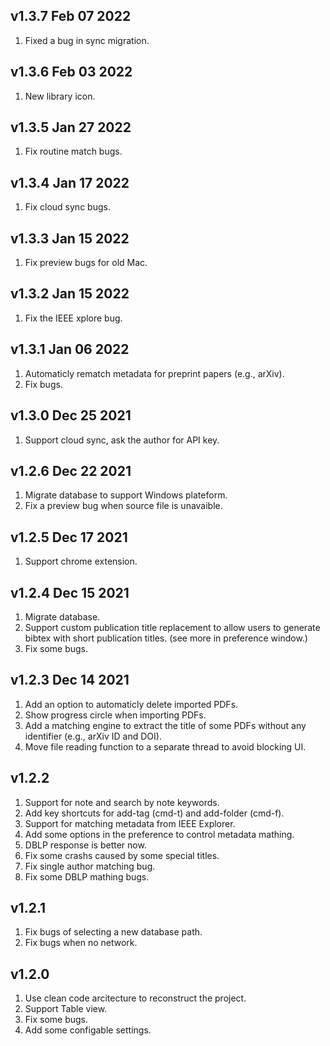 ## v1.3.7 Feb 07 2022
1.  Fixed a bug in sync migration.

## v1.3.6 Feb 03 2022
1. New library icon. 

## v1.3.5 Jan 27 2022
1. Fix routine match bugs. 

## v1.3.4 Jan 17 2022
1. Fix cloud sync bugs. 

## v1.3.3 Jan 15 2022
1. Fix preview bugs for old Mac. 

## v1.3.2 Jan 15 2022
1. Fix the IEEE xplore bug. 

## v1.3.1 Jan 06 2022
1. Automaticly rematch metadata for preprint papers (e.g., arXiv). 
2. Fix bugs. 

## v1.3.0 Dec 25 2021
1. Support cloud sync, ask the author for API key.

## v1.2.6 Dec 22 2021
1. Migrate database to support Windows plateform.
2. Fix a preview bug when source file is unavaible.

## v1.2.5 Dec 17 2021
1. Support chrome extension.

## v1.2.4 Dec 15 2021
1. Migrate database.
2. Support custom publication title replacement to allow users to generate bibtex with short publication titles.
(see more in preference window.)
3. Fix some bugs.

## v1.2.3 Dec 14 2021
1. Add an option to automaticly delete imported PDFs.
2. Show progress circle when importing PDFs.
3. Add a matching engine to extract the title of some PDFs without any identifier (e.g., arXiv ID and DOI).
4. Move file reading function to a separate thread to avoid blocking UI.

## v1.2.2
1. Support for note and search by note keywords.
2. Add key shortcuts for add-tag (cmd-t) and add-folder (cmd-f).
3. Support for matching metadata from IEEE Explorer.
4. Add some options in the preference to control metadata mathing.
5. DBLP response is better now.
6. Fix some crashs caused by some special titles.
7. Fix single author matching bug.
8. Fix some DBLP mathing bugs.

## v1.2.1
1. Fix bugs of selecting a new database path.
2. Fix bugs when no network.

## v1.2.0
1. Use clean code arcitecture to reconstruct the project.
2. Support Table view.
3. Fix some bugs.
4. Add some configable settings.
